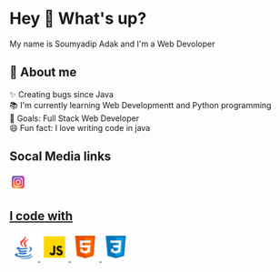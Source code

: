 # Hey 👋 What's up?

My name is Soumyadip Adak and I'm a Web Devoloper 

## 🔗 About me

✨ Creating bugs since Java <br>
📚 I'm currently learning Web Developmentt and Python programming <br>
🎯 Goals: Full Stack Web Developer <br>
😄 Fun fact: I love writing code in java <br>

## Socal Media links
<p align="left">
    <a href="#"><img src="instagram.png" alt="Instagram Icon" width="30px" height="auto">
</p>

## I code with

<p align="left">
    <img src="java.png" alt="Java Icon" width="50px" height="auto">
    <img src="javascript.png" alt="JavaScript Icon" width="50px" height="auto">
    <img src="html.png" alt="HTML5 Icon" width="50px" height="auto">
    <img src="css.png" alt="CSS3 Icon" width="50px" height="auto">
</p>
